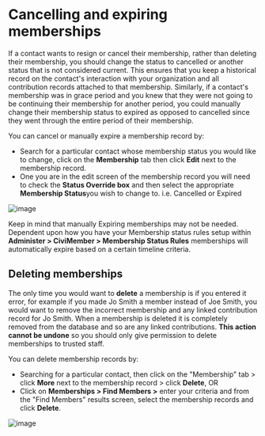 # Cancelling and expiring memberships

If a contact wants to resign or cancel their membership, rather than
deleting their membership, you should change the status to cancelled or
another status that is not considered current. This ensures that you
keep a historical record on the contact's interaction with your
organization and all contribution records attached to that membership.
Similarly, if a contact's membership was in grace period and you knew
that they were not going to be continuing their membership for another
period, you could manually change their membership status to expired as
opposed to cancelled since they went through the entire period of their
membership.

You can cancel or manually expire a membership record by:

-   Search for a particular contact whose membership status you would
    like to change, click on the **Membership** tab then click
    **Edit** next to the membership record.
-   One you are in the edit screen of the membership record you will
    need to check the **Status Override box** and then select the
    appropriate **Membership Status**you wish to change to. i.e.
    Cancelled or Expired

![image](../img/z_sprint14_Membership_Status_Override_8.png)

Keep in mind that manually Expiring memberships may not be needed.
Dependent upon how you have your Membership status rules setup within
**Administer > CiviMember > Membership Status Rules** memberships will
automatically expire based on a certain timeline criteria.

## Deleting memberships

The only time you would want to **delete** a membership is if you
entered it error, for example if you made Jo Smith a member instead of
Joe Smith, you would want to remove the incorrect membership and any
linked contribution record for Jo Smith. When a membership is deleted
it is completely removed from the database and so are any linked
contributions.  **This action cannot be undone** so you should only give
permission to delete memberships to trusted staff. 

You can delete membership records by:

-   Searching for a particular contact, then click on the "Membership"
    tab > click **More** next to the membership record > click
    **Delete**, OR
-   Click on **Memberships > Find Members >** enter your criteria and
    from the "Find Members" results screen, select the membership
    records and click **Delete**.

![image](../img/z_sprint14_Deleting%20memberships.png)
